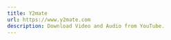 ```yaml
---
title: Y2mate
url: https://www.y2mate.com
description: Download Video and Audio from YouTube.
---
```

